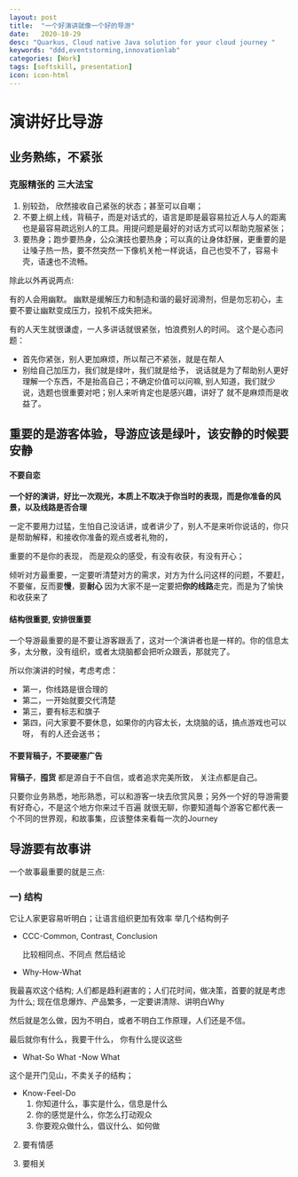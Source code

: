 ```yaml
---
layout: post
title:  "一个好演讲就像一个好的导游"
date:   2020-10-29
desc: "Quarkus, Cloud native Java solution for your cloud journey "
keywords: "ddd,eventstorming,innovationlab"
categories: [Work]
tags: [softskill, presentation]
icon: icon-html
---
```

# 演讲好比导游
## 业务熟练，不紧张
### 克服精张的 三大法宝
1. 别较劲， 欣然接收自己紧张的状态；甚至可以自嘲；
2. 不要上纲上线，背稿子，而是对话式的，语言是即是最容易拉近人与人的距离也是最容易疏远别人的工具。用提问题是最好的对话方式可以帮助克服紧张；
3. 要热身；跑步要热身，公众演技也要热身；可以真的让身体舒展，更重要的是让嗓子热一热，要不然突然一下像机关枪一样说话，自己也受不了，容易卡壳，语速也不流畅。

除此以外再说两点:

有的人会用幽默。 幽默是缓解压力和制造和谐的最好润滑剂，但是勿忘初心，主要不要让幽默变成压力，投机不成失把米。

有的人天生就很谦虚，一人多讲话就很紧张，怕浪费别人的时间。 这个是心态问题：
* 首先你紧张，别人更加麻烦，所以帮己不紧张，就是在帮人
* 别给自己加压力，我们就是绿叶，我们就是给予， 说话就是为了帮助别人更好理解一个东西，不是抬高自己；不确定价值可以问嘛, 别人知道，我们就少说，选题也很重要对吧；别人来听肯定也是感兴趣，讲好了 就不是麻烦而是收益了。

## 重要的是游客体验，导游应该是绿叶，该安静的时候要安静
#### **不要自恋**
**一个好的演讲，好比一次观光，本质上不取决于你当时的表现，而是你准备的风景，以及线路是否合理**

一定不要用力过猛，生怕自己没话讲，或者讲少了，别人不是来听你说话的，你只是帮助解释，和接收你准备的观点或者礼物的，

重要的不是你的表现， 而是观众的感受，有没有收获，有没有开心；

倾听对方最重要，一定要听清楚对方的需求，对方为什么问这样的问题，不要赶，不要催，反而要**慢**，要**耐心** 因为大家不是一定要把**你的线路**走完，而是为了愉快和收获来了

#### **结构很重要, 安排很重要**
一个导游最重要的是不要让游客跟丢了，这对一个演讲者也是一样的。你的信息太多，太分散，没有组织，或者太烧脑都会把听众跟丢，那就完了。

所以你演讲的时候，考虑考虑：
* 第一，你线路是很合理的
* 第二，一开始就要交代清楚
* 第三，要有标志和旗子
* 第四，问大家要不要休息，如果你的内容太长，太烧脑的话，搞点游戏也可以呀， 有的人还会送书；

#### **不要背稿子，不要硬塞广告**
**背稿子**，**囤货** 都是源自于不自信，或者追求完美所致， 关注点都是自己。

只要你业务熟悉，地形熟悉，可以和游客一块去欣赏风景；另外一个好的导游需要有好奇心，不是这个地方你来过千百遍 就很无聊，你要知道每个游客它都代表一个不同的世界观，和故事集，应该整体来看每一次的Journey


## 导游要有故事讲
一个故事最重要的就是三点:
### 一) 结构
它让人家更容易听明白；让语言组织更加有效率
举几个结构例子
* CCC-Common, Contrast, Conclusion
    
    比较相同点、不同点 然后结论
* Why-How-What

我最喜欢这个结构; 人们都是趋利避害的；人们花时间，做决策，首要的就是考虑为什么;
现在信息爆炸、产品繁多，一定要讲清除、讲明白Why

然后就是怎么做，因为不明白，或者不明白工作原理，人们还是不信。

最后就你有什么，我要干什么， 你有什么提议这些

* What-So What -Now What

这个是开门见山，不卖关子的结构；

* Know-Feel-Do
    1. 你知道什么，事实是什么，信息是什么
    2. 你的感觉是什么，你怎么打动观众
    3.  你要观众做什么，倡议什么、如何做

2) 要有情感

3) 要相关


